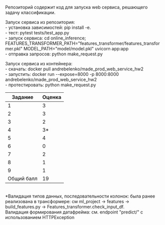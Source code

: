 Репозиторий содержит код для запуска web сервиса, решающего задачу классификации.

Запуск сервиса из репозитория:
<br> - установка зависимостей: pip install -e.
<br> - тест: pytest tests/test_app.py
<br> - запуск сервиса: cd online_inference; FEATURES_TRANSFORMER_PATH="features_transformer/features_transformer.pkl" MODEL_PATH="model/model.pkl" uvicorn app:app
<br> - отправка запросов: python make_request.py

Запуск сервиса из контейнера:
<br> - скачать: docker pull andrebelenko/made_prod_web_service_hw2
<br> - запустить: docker run --expose=8000 -p 8000:8000 andrebelenko/made_prod_web_service_hw2
<br> - протестировать: python make_request.py

Задание|Оценка
--- | --- 
1|3
2|3
3|2
4|3*
5|4
6|0
7|2
8|1
9|1
Общий балл|19


<br> *Валидация типов данных, последовательности колонок: была ранее реализована в трансформере: см ml_project -> features -> build_features.py -> Features_transformer.check_input_df.
<br> Валидация формирования датафрейма: см. endpoint "predict/" с использованием HTTPException